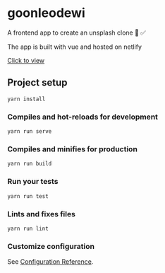 # goonleodewi

A frontend app to create an unsplash clone :tada: :white_check_mark:

The app is built with vue and hosted on netlify

[Click to view](https://goonleodewi.netlify.app/ "Unsplash clone")

## Project setup
```
yarn install
```

### Compiles and hot-reloads for development
```
yarn run serve
```

### Compiles and minifies for production
```
yarn run build
```

### Run your tests
```
yarn run test
```

### Lints and fixes files
```
yarn run lint
```

### Customize configuration
See [Configuration Reference](https://cli.vuejs.org/config/).
